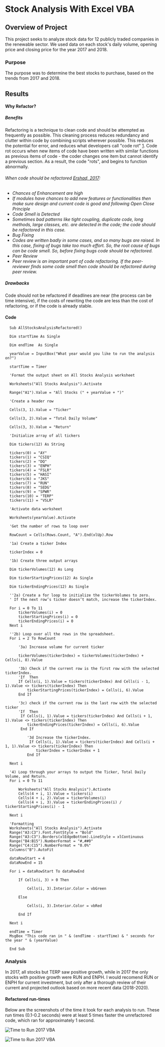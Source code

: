 # Stock Analysis With Excel VBA

## Overview of Project
This project seeks to analyze stock data for 12 publicly traded companies in the renewable sector. We used data on each stock's daily volume, opening price and closing price for the year 2017 and 2018.
### Purpose
The purpose was to determine the best stocks to purchase, based on the trends from 2017 and 2018.

## Results

#### Why Refactor?

##### Benefits
Refactoring is a technique to clean code and should be attempted as frequently as possible. This cleaning process reduces redundancy and clutter within code by combining scripts wherever possible. This reduces the potential for error, and reduces what developers call "code rot" [1](https://digital.ai/resources/agile-101/code-refactoring#:~:text=Code%20Refactoring%20is%20the%20process,this%20is%20hard%20to%20do.). Code rot occurs when new items of code have been written with similar functions as previous items of code - the coder changes one item but cannot identify a previous section. As a result, the code "rots", and begins to function abnormally.

###### When code should be refactored [Ershad, 2017](https://www.c-sharpcorner.com/article/pros-and-cons-of-code-refactoring/):

* *Chances of Enhancement are high*
 * *If modules have chances to add new features or functionalities then make sure design and current code is good and following Open Close Principle*
* *Code Smell is Detected*
 * *Sometimes bad patterns like tight coupling, duplicate code, long methods, large classes, etc. are detected in the code;  the code should be refactored in this case.*
* *Bug Fixing*
 * *Codes are written badly in some cases, and so many bugs are raised. In this case, fixing of bugs take too much effort. So, the root cause of bugs can be code smell. So, before fixing bugs code should be refactored.*
* *Peer Review*
 * *Peer review is an important part of code refactoring. If the peer-reviewer finds some code smell then code should be refactored during peer review.*


##### Drawbacks
Code should not be refactored if deadlines are near (the process can be time intensive), if the costs of rewriting the code are less than the cost of refactoring, or if the code is already stable.

#### Code

      Sub AllStocksAnalysisRefactored()

      Dim startTime As Single

      Dim endTime  As Single

      yearValue = InputBox("What year would you like to run the analysis on?")

      startTime = Timer

      'Format the output sheet on All Stocks Analysis worksheet

      Worksheets("All Stocks Analysis").Activate

      Range("A1").Value = "All Stocks (" + yearValue + ")"

      'Create a header row

      Cells(3, 1).Value = "Ticker"

      Cells(3, 2).Value = "Total Daily Volume"

      Cells(3, 3).Value = "Return"

      'Initialize array of all tickers

      Dim tickers(12) As String

      tickers(0) = "AY"
      tickers(1) = "CSIQ"
      tickers(2) = "DQ"
      tickers(3) = "ENPH"
      tickers(4) = "FSLR"
      tickers(5) = "HASI"
      tickers(6) = "JKS"
      tickers(7) = "RUN"
      tickers(8) = "SEDG"
      tickers(9) = "SPWR"
      tickers(10) = "TERP"
      tickers(11) = "VSLR"

      'Activate data worksheet

      Worksheets(yearValue).Activate

      'Get the number of rows to loop over

      RowCount = Cells(Rows.Count, "A").End(xlUp).Row

      '1a) Create a ticker Index

      tickerIndex = 0

      '1b) Create three output arrays

      Dim tickerVolumes(12) As Long

      Dim tickerStartingPrices(12) As Single

      Dim tickerEndingPrices(12) As Single

      ''2a) Create a for loop to initialize the tickerVolumes to zero.
      ' If the next row’s ticker doesn’t match, increase the tickerIndex.

      For i = 0 To 11
          tickerVolumes(i) = 0
          tickerStartingPrices(i) = 0
          tickerEndingPrices(i) = 0
      Next i

      ''2b) Loop over all the rows in the spreadsheet.
      For i = 2 To RowCount

          '3a) Increase volume for current ticker

          tickerVolumes(tickerIndex) = tickerVolumes(tickerIndex) + Cells(i, 8).Value

          '3b) Check if the current row is the first row with the selected tickerIndex.
          'If  Then
          If Cells(i, 1).Value = tickers(tickerIndex) And Cells(i - 1, 1).Value <> tickers(tickerIndex) Then
              tickerStartingPrices(tickerIndex) = Cells(i, 6).Value
          End If

          '3c) check if the current row is the last row with the selected ticker
          'If  Then
           If Cells(i, 1).Value = tickers(tickerIndex) And Cells(i + 1, 1).Value <> tickers(tickerIndex) Then
              tickerEndingPrices(tickerIndex) = Cells(i, 6).Value
           End If

              '3d Increase the tickerIndex.
               If Cells(i, 1).Value = tickers(tickerIndex) And Cells(i + 1, 1).Value <> tickers(tickerIndex) Then
                  tickerIndex = tickerIndex + 1
              End If

      Next i

      '4) Loop through your arrays to output the Ticker, Total Daily Volume, and Return.
      For i = 0 To 11

          Worksheets("All Stocks Analysis").Activate
          Cells(4 + i, 1).Value = tickers(i)
          Cells(4 + i, 2).Value = tickerVolumes(i)
          Cells(4 + i, 3).Value = tickerEndingPrices(i) / tickerStartingPrices(i) - 1

      Next i

      'Formatting
      Worksheets("All Stocks Analysis").Activate
      Range("A3:C3").Font.FontStyle = "Bold"
      Range("A3:C3").Borders(xlEdgeBottom).LineStyle = xlContinuous
      Range("B4:B15").NumberFormat = "#,##0"
      Range("C4:C15").NumberFormat = "0.0%"
      Columns("B").AutoFit

      dataRowStart = 4
      dataRowEnd = 15

      For i = dataRowStart To dataRowEnd

          If Cells(i, 3) > 0 Then

              Cells(i, 3).Interior.Color = vbGreen

          Else

              Cells(i, 3).Interior.Color = vbRed

          End If

      Next i

      endTime = Timer
      MsgBox "This code ran in " & (endTime - startTime) & " seconds for the year " & (yearValue)

      End Sub


### Analysis
In 2017, all stocks but TERP saw positive growth, while in 2017 the only stocks with positive growth were RUN and ENPH. I would recomend RUN or ENPH for current investment, but only after a thorough review of their current and projected outlook based on more recent data (2018-2020).

#### Refactored run-times
Below are the screenshots of the time it took for each analysis to run. These run times (0.1-0.2 seconds) were at least 5 times faster the unrefactored code, which ran for approximately 1 second.

![Time to Run 2017 VBA](https://github.com/robbe-verhofste/stock-analysis/blob/main/VBA_Challenge_2017.PNG)

![Time to Run 2017 VBA](https://github.com/robbe-verhofste/stock-analysis/blob/main/VBA_Challenge_2018.PNG)
